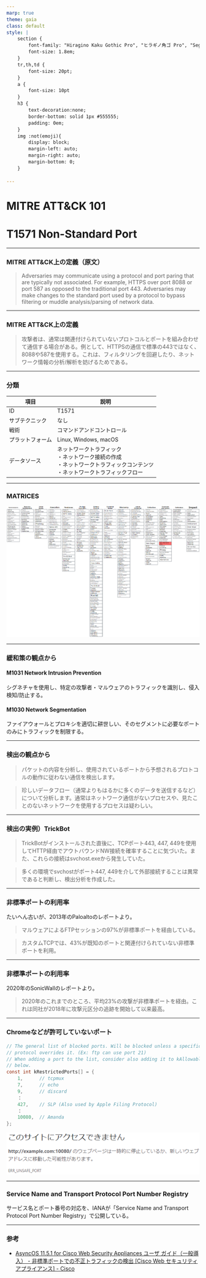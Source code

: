 ```yaml
---
marp: true
theme: gaia
class: default 
style: |
    section {
        font-family: "Hiragino Kaku Gothic Pro", "ヒラギノ角ゴ Pro", "Segoe UI", "Yu Gothic Medium", "游ゴシック Medium", YuGothic, "游ゴシック体", "Meiryo UI", sans-serif;
        font-size: 1.8em;
    }
    tr,th,td {
        font-size: 20pt;
    }
    a {
        font-size: 10pt
    }
    h3 {
        text-decoration:none;
        border-bottom: solid 1px #555555;
        padding: 0em;
    }
    img :not(emoji){
        display: block;
        margin-left: auto;
        margin-right: auto;
        margin-bottom: 0;
    }

---
```

<!-- size:  4:3 -->
<!-- _footer: June,2021 https://github.com/x270/MITRE -->
<!-- _class: invert -->
# MITRE ATT&CK 101
# T1571 Non-Standard Port

---
<!--_footer : https://attack.mitre.org/techniques/T1571/ -->
### MITRE ATT&CK上の定義（原文）
> Adversaries may communicate using a protocol and port paring that are typically not associated. For example, HTTPS over port 8088 or port 587 as opposed to the traditional port 443. Adversaries may make changes to the standard port used by a protocol to bypass filtering or muddle analysis/parsing of network data.

---
<!--_footer : https://attack.mitre.org/techniques/T1571/ -->
### MITRE ATT&CK上の定義

> 攻撃者は、通常は関連付けられていないプロトコルとポートを組み合わせて通信する場合がある。例として、HTTPSの通信で標準の443ではなく、8088や587を使用する。これは、フィルタリングを回避したり、ネットワーク情報の分析/解析を妨げるためである。


---
<!--_footer : https://attack.mitre.org/techniques/T1571/ -->
### 分類

項目 | 説明
--- | ---
ID | T1571
サブテクニック | なし
戦術 | コマンドアンドコントロール
プラットフォーム | Linux, Windows, macOS
データソース | ネットワークトラフィック<br>・ネットワーク接続の作成<br>・ネットワークトラフィックコンテンツ<br>・ネットワークトラフィックフロー

---
<!-- _footer : https://attack.mitre.org/ -->
### MATRICES
![height:500](./img/MITRE_T1571.png)

---
<!--_footer : https://attack.mitre.org/techniques/T1571/ -->
### 緩和策の観点から

#### M1031 Network Intrusion Prevention
シグネチャを使用し、特定の攻撃者・マルウェアのトラフィックを識別し、侵入検知/防止する。

#### M1030 Network Segmentation
ファイアウォールとプロキシを適切に耕世しい、そのセグメントに必要なポートのみにトラフィックを制限する。


---
<!--_footer : https://attack.mitre.org/techniques/T1571/ -->
### 検出の観点から

> パケットの内容を分析し、使用されているポートから予想されるプロトコルの動作に従わない通信を検出します。

> 珍しいデータフロー（通常よりもはるかに多くのデータを送信するなど）について分析します。通常はネットワーク通信がないプロセスや、見たことのないネットワークを使用するプロセスは疑わしい。

---
<!--_footer : https://redcanary.com/threat-detection-report/threats/trickbot/ -->
### 検出の実例）TrickBot

> TrickBotがインストールされた直後に、TCPポート443, 447, 449を使用してHTTP経由でアウトバウンドNW接続を確率することに気づいた。また、これらの接続はsvchost.exeから発生していた。

> 多くの環境でsvchostがポート447, 449を介して外部接続することは異常であると判断し、検出分析を作成した。

---
<!--_footer : https://media.paloaltonetworks.com/documents/The-Modern-Malware-Review-March-2013.pdf -->
### 非標準ポートの利用率
たいへん古いが、2013年のPaloaltoのレポートより。

> マルウェアによるFTPセッションの97%が非標準ポートを経由している。

> カスタムTCPでは、43%が既知のポートと関連付けられていない非標準ポートを利用。

---
<!--_footer : https://sonicwall-pub.snwl.jp/files/newsmedia/NEWSRELEASE_SonicWall_ThreatReport-SNWL0819.pdf -->
### 非標準ポートの利用率
2020年のSonicWallのレポートより。

> 2020年のこれまでのところ、平均23%の攻撃が非標準ポートを経由。これは同社が2018年に攻撃元区分の追跡を開始して以来最高。

---
<!--_footer : https://chromium.googlesource.com/chromium/src/+/refs/heads/main/net/base/port_util.cc -->
### Chromeなどが許可していないポート

```c
// The general list of blocked ports. Will be blocked unless a specific
// protocol overrides it. (Ex: ftp can use port 21)
// When adding a port to the list, consider also adding it to kAllowablePorts,
// below.
const int kRestrictedPorts[] = {
    1,      // tcpmux
    7,      // echo
    9,      // discard
    ：
    427,    // SLP (Also used by Apple Filing Protocol)
    ：
    10080,  // Amanda
};
```
![](./img/ERR_UNSAFE_PORT.png)

---

<!--_footer :  Service Name and Transport Protocol Port Number Registry -->
### Service Name and Transport Protocol Port Number Registry
サービス名とポート番号の対応を、IANAが「Service Name and Transport Protocol Port Number Registry」で公開している。



---
<!-- _class : invert -->
### 参考
- [AsyncOS 11\.5\.1 for Cisco Web Security Appliances ユーザ ガイド（一般導入） \- 非標準ポートでの不正トラフィックの検出 \[Cisco Web セキュリティ アプライアンス\] \- Cisco](https://www.cisco.com/c/ja_jp/td/docs/security/wsa/wsa11-5/user_guide/b_WSA_UserGuide_11_5_1/b_WSA_UserGuide_11_5_1_chapter_010100.html)

